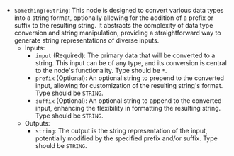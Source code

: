 - `SomethingToString`: This node is designed to convert various data types into a string format, optionally allowing for the addition of a prefix or suffix to the resulting string. It abstracts the complexity of data type conversion and string manipulation, providing a straightforward way to generate string representations of diverse inputs.
    - Inputs:
        - `input` (Required): The primary data that will be converted to a string. This input can be of any type, and its conversion is central to the node's functionality. Type should be `*`.
        - `prefix` (Optional): An optional string to prepend to the converted input, allowing for customization of the resulting string's format. Type should be `STRING`.
        - `suffix` (Optional): An optional string to append to the converted input, enhancing the flexibility in formatting the resulting string. Type should be `STRING`.
    - Outputs:
        - `string`: The output is the string representation of the input, potentially modified by the specified prefix and/or suffix. Type should be `STRING`.
